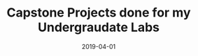 ---
layout : post
title : "Capstone Projects done for my Undergraudate Labs"
date : 2019-04-01
categories : Projects
---